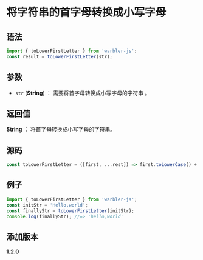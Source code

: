 # 将字符串的首字母转换成小写字母

## 语法

```js
import { toLowerFirstLetter } from 'warbler-js';
const result = toLowerFirstLetter(str);
```

## 参数

- `str` (**String**) ： 需要将首字母转换成小写字母的字符串 。

## 返回值

**String** ： 将首字母转换成小写字母的字符串。

## 源码

```js
const toLowerFirstLetter = ([first, ...rest]) => first.toLowerCase() + rest.join('');
```

## 例子

```js
import { toLowerFirstLetter } from 'warbler-js';
const initStr = 'Hello,world';
const finallyStr = toLowerFirstLetter(initStr);
console.log(finallyStr); //=> 'hello,world'
```

## 添加版本

**1.2.0**

